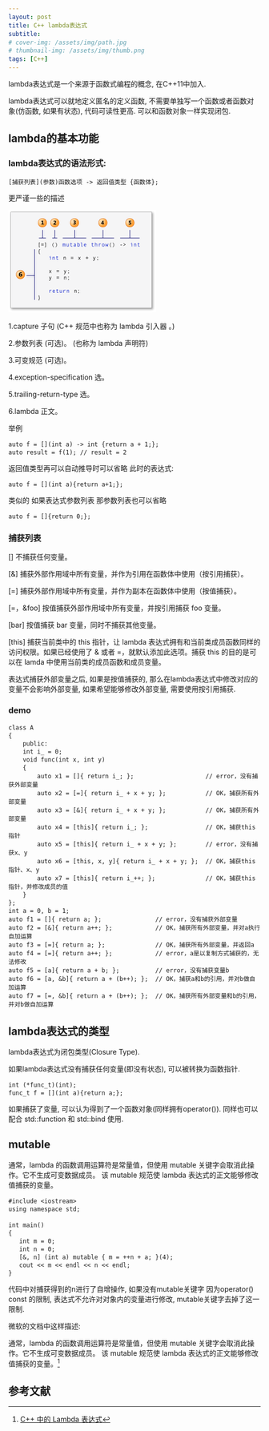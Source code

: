 ```yaml
---
layout: post
title: C++ lambda表达式
subtitle: 
# cover-img: /assets/img/path.jpg
# thumbnail-img: /assets/img/thumb.png
tags: [C++]
---
```


lambda表达式是一个来源于函数式编程的概念, 在C++11中加入.

lambda表达式可以就地定义匿名的定义函数, 不需要单独写一个函数或者函数对象(仿函数, 如果有状态), 代码可读性更高.
可以和函数对象一样实现闭包.

## lambda的基本功能
### lambda表达式的语法形式:
```
[捕获列表](参数)函数选项 -> 返回值类型 {函数体};
```

更严谨一些的描述

![语法格式](../assets/img/post/lambdaexpsyntax.png)

1.capture 子句 (C++ 规范中也称为 lambda 引入器 。)

2.参数列表 (可选)。 (也称为 lambda 声明符)

3.可变规范 (可选)。

4.exception-specification 选。

5.trailing-return-type 选。

6.lambda 正文。

举例
```
auto f = [](int a) -> int {return a + 1;};
auto result = f(1); // result = 2
```
返回值类型再可以自动推导时可以省略
此时的表达式:
```
auto f = [](int a){return a+1;};
```
类似的 如果表达式参数列表 那参数列表也可以省略
```
auto f = []{return 0;};
```

### 捕获列表
[] 不捕获任何变量。

[&] 捕获外部作用域中所有变量，并作为引用在函数体中使用（按引用捕获）。

[=] 捕获外部作用域中所有变量，并作为副本在函数体中使用（按值捕获）。

[=，&foo] 按值捕获外部作用域中所有变量，并按引用捕获 foo 变量。

[bar] 按值捕获 bar 变量，同时不捕获其他变量。

[this] 捕获当前类中的 this 指针，让 lambda 表达式拥有和当前类成员函数同样的访问权限。如果已经使用了 & 或者 =，就默认添加此选项。捕获 this 的目的是可以在 lamda 中使用当前类的成员函数和成员变量。

表达式捕获外部变量之后, 如果是按值捕获的, 那么在lambda表达式中修改对应的变量不会影响外部变量, 如果希望能够修改外部变量, 需要使用按引用捕获.

### demo
```
class A
{
    public:
    int i_ = 0;
    void func(int x, int y)
    {
        auto x1 = []{ return i_; };                    // error，没有捕获外部变量
        auto x2 = [=]{ return i_ + x + y; };           // OK，捕获所有外部变量
        auto x3 = [&]{ return i_ + x + y; };           // OK，捕获所有外部变量
        auto x4 = [this]{ return i_; };                // OK，捕获this指针
        auto x5 = [this]{ return i_ + x + y; };        // error，没有捕获x、y
        auto x6 = [this, x, y]{ return i_ + x + y; };  // OK，捕获this指针、x、y
        auto x7 = [this]{ return i_++; };              // OK，捕获this指针，并修改成员的值
    }
};
int a = 0, b = 1;
auto f1 = []{ return a; };               // error，没有捕获外部变量
auto f2 = [&]{ return a++; };            // OK，捕获所有外部变量，并对a执行自加运算
auto f3 = [=]{ return a; };              // OK，捕获所有外部变量，并返回a
auto f4 = [=]{ return a++; };            // error，a是以复制方式捕获的，无法修改
auto f5 = [a]{ return a + b; };          // error，没有捕获变量b
auto f6 = [a, &b]{ return a + (b++); };  // OK，捕获a和b的引用，并对b做自加运算
auto f7 = [=, &b]{ return a + (b++); };  // OK，捕获所有外部变量和b的引用，并对b做自加运算
```

## lambda表达式的类型
lambda表达式为闭包类型(Closure Type).

如果lambda表达式没有捕获任何变量(即没有状态), 可以被转换为函数指针.

```
int (*func_t)(int);
func_t f = [](int a){return a;};
```

如果捕获了变量, 可以认为得到了一个函数对象(同样拥有operator()). 同样也可以配合 std::function 和 std::bind 使用.

## mutable
通常，lambda 的函数调用运算符是常量值，但使用 mutable 关键字会取消此操作。它不生成可变数据成员。 该 mutable 规范使 lambda 表达式的正文能够修改值捕获的变量。

```
#include <iostream>
using namespace std;

int main()
{
   int m = 0;
   int n = 0;
   [&, n] (int a) mutable { m = ++n + a; }(4);
   cout << m << endl << n << endl;
}
```

代码中对捕获得到的n进行了自增操作, 如果没有mutable关键字 因为operator() const 的限制, 表达式不允许对对象内的变量进行修改, mutable关键字去掉了这一限制.

微软的文档中这样描述:

通常，lambda 的函数调用运算符是常量值，但使用 mutable 关键字会取消此操作。它不生成可变数据成员。 该 mutable 规范使 lambda 表达式的正文能够修改值捕获的变量。[^1]



## 参考文献
[^1]:[C++ 中的 Lambda 表达式](https://docs.microsoft.com/zh-cn/cpp/cpp/lambda-expressions-in-cpp?view=msvc-170)






